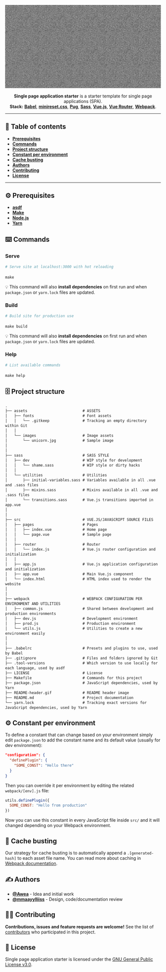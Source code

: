 <p align="center">
  <img width="600px" src="README-header.gif" alt="">
</p>
<p align="center">
  <strong>Single page application starter</strong> is a starter template for single page applications (SPA).
  <br>
  <b>Stack:</b>
  <b><a href="https://babeljs.io">Babel</a></b>,
  <b><a href="https://jgthms.com/minireset.css/">minireset.css</a></b>,
  <b><a href="https://pugjs.org">Pug</a></b>,
  <b><a href="https://sass-lang.com">Sass</a></b>,
  <b><a href="https://vuejs.org">Vue.js</a></b>,
  <b><a href="https://router.vuejs.org">Vue Router</a></b>,
  <b><a href="https://webpack.js.org">Webpack</a></b>.
</p>

- - -

## 📝 Table of contents
- [**Prerequisites**](#prerequisites)
- [**Commands**](#commands)
- [**Project structure**](#project-structure)
- [**Constant per environment**](#constant-per-environment)
- [**Cache busting**](#cache-busting)
- [**Authors**](#authors)
- [**Contributing**](#contributing)
- [**License**](#license)

- - -

<a name="prerequisites"></a>
## ⚙️ Prerequisites
- [**asdf**](https://github.com/asdf-vm/asdf)
- [**Make**](https://www.gnu.org/software/make/)
- [**Node.js**](https://nodejs.org)
- [**Yarn**](https://yarnpkg.com)

<a name="commands"></a>
## ⌨️ Commands
### Serve
```makefile
# Serve site at localhost:3000 with hot reloading

make
```

💡 This command will also **install dependencies** on first run and when `package.json` or `yarn.lock` files are updated.

### Build
```makefile
# Build site for production use

make build
```

💡 This command will also **install dependencies** on first run and when `package.json` or `yarn.lock` files are updated.

### Help
```makefile
# List available commands

make help
```

<a name="project-structure"></a>
## 🗄️ Project structure
```
.
├── assets                         # ASSETS
│   ├── fonts                      # Font assets
│   │   └── .gitkeep               # Tracking an empty directory within Git
│   │
│   └── images                     # Image assets
│       └── unicorn.jpg            # Sample image
│
│
├── sass                           # SASS STYLE
│   ├── dev                        # WIP style for development
│   │   └── shame.sass             # WIP style or dirty hacks
│   │
│   └── utilities                  # Utilities
│       ├── initial-variables.sass # Variables available in all .vue and .sass files
│       ├── mixins.sass            # Mixins available in all .vue and .sass files
│       └── transitions.sass       # Vue.js transitions imported in app.vue
│
│
├── src                            # VUE.JS/JAVASCRIPT SOURCE FILES
│   ├── pages                      # Pages
│   │   ├── index.vue              # Home page
│   │   └── page.vue               # Sample page
│   │
│   ├── router                     # Router
│   │   └── index.js               # Vue.js router configuration and initialization
│   │
│   ├── app.js                     # Vue.js application configuration and initialization
│   ├── app.vue                    # Main Vue.js component
│   └── index.html                 # HTML index used to render the website
│
│
├── webpack                        # WEBPACK CONFIGURATION PER ENVIRONMENT AND UTILITIES
│   ├── common.js                  # Shared between development and production environments
│   ├── dev.js                     # Development environment
│   ├── prod.js                    # Production environment
│   └── utils.js                   # Utilities to create a new environment easily
│
│
├── .babelrc                       # Presets and plugins to use, used by Babel
├── .gitignore                     # Files and folders ignored by Git
├── .tool-versions                 # Which version to use locally for each language, used by asdf
├── LICENSE                        # License
├── Makefile                       # Commands for this project
├── package.json                   # JavaScript dependencies, used by Yarn
├── README-header.gif              # README header image
├── README.md                      # Project documentation
└── yarn.lock                      # Tracking exact versions for JavaScript dependencies, used by Yarn
```

<a name="constant-per-environment"></a>
## ⚙️ Constant per environment
To define a constant that can change based on your environment simply edit `package.json` to add the constant name and its default value (usually for dev environment):

```json
"configuration": {
  "definePlugin": {
    "SOME_CONST": "Hello there"
  }
}
```

Then you can override it per environment by editing the related `webpack/[env].js` file:

```js
utils.definePlugin({
  SOME_CONST: "Hello from production"
})
```

Now you can use this constant in every JavaScript file inside `src/` and it will changed depending on your Webpack environment.

<a name="cache-busting"></a>
## 🍱 Cache busting
Our strategy for cache busting is to automatically append a `.[generated-hash]` to each asset file name. You can read more about caching in [Webpack documentation](https://webpack.js.org/guides/caching/).

<a name="authors"></a>
## ✍️ Authors
- [**@Awea**](https://github.com/Awea) - Idea and initial work
- [**@mmaayylliiss**](https://github.com/mmaayylliiss) - Design, code/documentation review

<a name="contributing"></a>
## 🤜🤛 Contributing
**Contributions, issues and feature requests are welcome!** See the list of [contributors](../../graphs/contributors) who participated in this project.

<a name="license"></a>
## 📄 License
Single page application starter is licensed under the [GNU General Public License v3.0](LICENSE).

